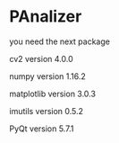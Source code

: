 # PAnalizer

you need the next package

cv2 version 4.0.0

numpy version 1.16.2

matplotlib version 3.0.3

imutils version 0.5.2

PyQt version 5.7.1
